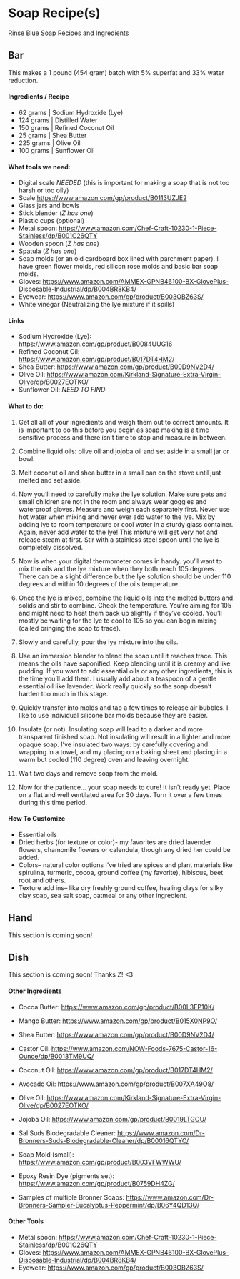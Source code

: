 # Soap Recipe(s)
Rinse Blue Soap Recipes and Ingredients

## Bar
  This makes a 1 pound (454 gram) batch with 5% superfat and 33% water reduction.

#### Ingredients / Recipe
 - 62 grams   |  Sodium Hydroxide (Lye)
 - 124 grams  |  Distilled Water
 - 150 grams  |  Refined Coconut Oil
 - 25 grams   |  Shea Butter
 - 225 grams  |  Olive Oil
 - 100 grams  |  Sunflower Oil

#### What tools we need:
  - Digital scale *NEEDED* (this is important for making a soap that is not too harsh or too oily)
  - Scale https://www.amazon.com/gp/product/B0113UZJE2
  - Glass jars and bowls
  - Stick blender (*Z has one*)
  - Plastic cups (optional)
  - Metal spoon: https://www.amazon.com/Chef-Craft-10230-1-Piece-Stainless/dp/B001C26QTY
  - Wooden spoon (*Z has one*)
  - Spatula (*Z has one*)
  - Soap molds (or an old cardboard box lined with parchment paper). I have green flower molds, red silicon rose molds and basic bar soap molds.
  - Gloves: https://www.amazon.com/AMMEX-GPNB46100-BX-GlovePlus-Disposable-Industrial/dp/B004BR8KB4/
  - Eyewear: https://www.amazon.com/gp/product/B003OBZ63S/
  - White vinegar (Neutralizing the lye mixture if it spills)
  
#### Links
  - Sodium Hydroxide (Lye): https://www.amazon.com/gp/product/B0084UUG16
  - Refined Coconut Oil: https://www.amazon.com/gp/product/B017DT4HM2/
  - Shea Butter: https://www.amazon.com/gp/product/B00D9NV2D4/
  - Olive Oil: https://www.amazon.com/Kirkland-Signature-Extra-Virgin-Olive/dp/B0027EOTKO/
  - Sunflower Oil: *NEED TO FIND*

#### What to do:
  1. Get all all of your ingredients and weigh them out to correct amounts. It is important to do this before you begin as soap making is a time sensitive process and there isn’t time to stop and measure in between.
  
  2. Combine liquid oils: olive oil and jojoba oil and set aside in a small jar or bowl.
  
  3. Melt coconut oil and shea butter in a small pan on the stove until just melted and set aside.

  4. Now you’ll need to carefully make the lye solution. Make sure pets and small children are not in the room and always wear goggles and waterproof gloves. Measure and weigh each separately first. Never use hot water when mixing and never ever add water to the lye. Mix by adding lye to room temperature or cool water in a sturdy glass container. Again, never add water to the lye! This mixture will get very hot and release steam at first. Stir with a stainless steel spoon until the lye is completely dissolved.

  5. Now is when your digital thermometer comes in handy. you’ll want to mix the oils and the lye mixture when they both reach 105 degrees. There can be a slight difference but the lye solution should be under 110 degrees and within 10 degrees of the oils temperature.

  6. Once the lye is mixed, combine the liquid oils into the melted butters and solids and stir to combine. Check the temperature. You’re aiming for 105 and might need to heat them back up slightly if they’ve cooled. You’ll mostly be waiting for the lye to cool to 105 so you can begin mixing (called bringing the soap to trace).

  7. Slowly and carefully, pour the lye mixture into the oils.

  8. Use an immersion blender to blend the soap until it reaches trace. This means the oils have saponified. Keep blending until it is creamy and like pudding. If you want to add essential oils or any other ingredients, this is the time you’ll add them. I usually add about a teaspoon of a gentle essential oil like lavender. Work really quickly so the soap doesn’t harden too much in this stage.

  9. Quickly transfer into molds and tap a few times to release air bubbles. I like to use individual silicone bar molds because they are easier.

  10. Insulate (or not). Insulating soap will lead to a darker and more transparent finished soap. Not insulating will result in a lighter and more opaque soap. I’ve insulated two ways: by carefully covering and wrapping in a towel, and my placing on a baking sheet and placing in a warm but cooled (110 degree) oven and leaving overnight.

  11. Wait two days and remove soap from the mold.

  12. Now for the patience… your soap needs to cure! It isn’t ready yet. Place on a flat and well ventilated area for 30 days. Turn it over a few times during this time period.

#### How To Customize
  - Essential oils
  - Dried herbs (for texture or color)- my favorites are dried lavender flowers, chamomile flowers or calendula, though any dried her could be added.
  - Colors– natural color options I’ve tried are spices and plant materials like spirulina, turmeric, cocoa, ground coffee (my favorite), hibiscus, beet root and others.
  - Texture add ins– like dry freshly ground coffee, healing clays for silky clay soap, sea salt soap, oatmeal or any other ingredient.


## Hand
  This section is coming soon! 


## Dish
  This section is coming soon! Thanks Z! <3 


#### Other Ingredients
  - Cocoa Butter: https://www.amazon.com/gp/product/B00L3FP10K/
  - Mango Butter: https://www.amazon.com/gp/product/B015X0NP9O/
  - Shea Butter: https://www.amazon.com/gp/product/B00D9NV2D4/

  - Castor Oil: https://www.amazon.com/NOW-Foods-7675-Castor-16-Ounce/dp/B0013TM9UQ/
  - Coconut Oil: https://www.amazon.com/gp/product/B017DT4HM2/
  - Avocado Oil: https://www.amazon.com/gp/product/B007XA49O8/
  - Olive Oil: https://www.amazon.com/Kirkland-Signature-Extra-Virgin-Olive/dp/B0027EOTKO/
  - Jojoba Oil: https://www.amazon.com/gp/product/B0019LTGOU/

  - Sal Suds Biodegradable Cleaner: https://www.amazon.com/Dr-Bronners-Suds-Biodegradable-Cleaner/dp/B00016QTYO/
  - Soap Mold (small): https://www.amazon.com/gp/product/B003VFWWWU/
  - Epoxy Resin Dye (pigments set): https://www.amazon.com/gp/product/B0759DH4ZG/

 - Samples of multiple Bronner Soaps: https://www.amazon.com/Dr-Bronners-Sampler-Eucalyptus-Peppermint/dp/B06Y4QD13Q/

#### Other Tools
  - Metal spoon: https://www.amazon.com/Chef-Craft-10230-1-Piece-Stainless/dp/B001C26QTY
  - Gloves: https://www.amazon.com/AMMEX-GPNB46100-BX-GlovePlus-Disposable-Industrial/dp/B004BR8KB4/
  - Eyewear: https://www.amazon.com/gp/product/B003OBZ63S/

